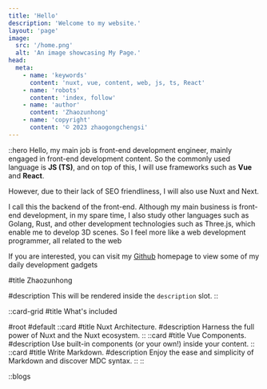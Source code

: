 ```yaml
---
title: 'Hello'
description: 'Welcome to my website.'
layout: 'page'
image:
  src: '/home.png'
  alt: 'An image showcasing My Page.'
head:
  meta:
    - name: 'keywords'
      content: 'nuxt, vue, content, web, js, ts, React'
    - name: 'robots'
      content: 'index, follow'
    - name: 'author'
      content: 'Zhaozunhong'
    - name: 'copyright'
      content: '© 2023 zhaogongchengsi'
---
```


::hero
Hello, my main job is front-end development engineer, mainly engaged in front-end development content. So the commonly used language is **JS (TS)**, and on top of this, I will use frameworks such as **Vue** and **React**. 

However, due to their lack of SEO friendliness, I will also use Nuxt and Next. 

I call this the backend of the front-end. Although my main business is front-end development, in my spare time, I also study other languages such as Golang, Rust, and other development technologies such as Three.js, which enable me to develop 3D scenes. So I feel more like a web development programmer, all related to the web

If you are interested, you can visit my [Github](https://github.com/zhaogongchengsi) homepage to view some of my daily development gadgets

#title
Zhaozunhong

#description
This will be rendered inside the `description` slot.
::


::card-grid
#title
What's included

#root
#default
  ::card
  #title
  Nuxt Architecture.
  #description
  Harness the full power of Nuxt and the Nuxt ecosystem.
  ::
  ::card
  #title
  Vue Components.
  #description
  Use built-in components (or your own!) inside your content.
  ::
  ::card
  #title
  Write Markdown.
  #description
  Enjoy the ease and simplicity of Markdown and discover MDC syntax.
  ::
::

::blogs